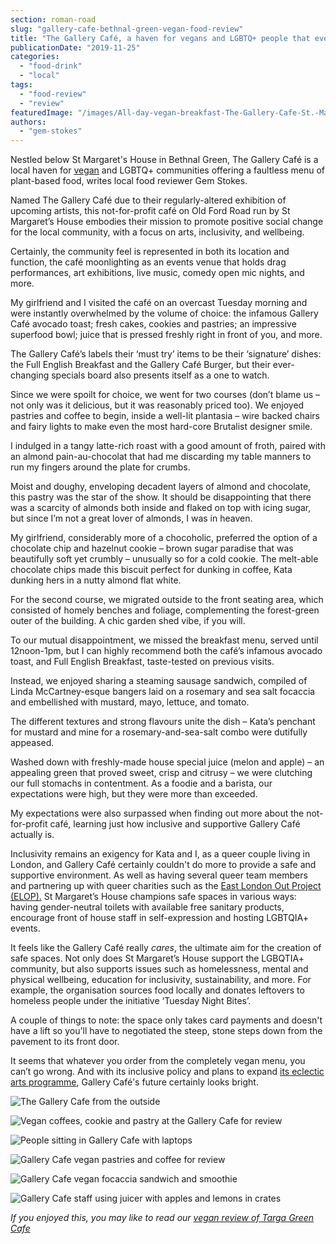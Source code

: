 ```yaml
---
section: roman-road
slug: "gallery-cafe-bethnal-green-vegan-food-review"
title: "The Gallery Café, a haven for vegans and LGBTQ+ people that everyone will love"
publicationDate: "2019-11-25"
categories: 
  - "food-drink"
  - "local"
tags: 
  - "food-review"
  - "review"
featuredImage: "/images/All-day-vegan-breakfast-The-Gallery-Cafe-St.-Margarets-House.jpg"
authors: 
  - "gem-stokes"
---
```


Nestled below St Margaret's House in Bethnal Green, The Gallery Café is a local haven for [vegan](https://romanroadlondon.com/best-local-vegan-vegetarian-cafes-shops/) and LGBTQ+ communities offering a faultless menu of plant-based food, writes local food reviewer Gem Stokes.

Named The Gallery Café due to their regularly-altered exhibition of upcoming artists, this not-for-profit café on Old Ford Road run by St Margaret’s House embodies their mission to promote positive social change for the local community, with a focus on arts, inclusivity, and wellbeing.

Certainly, the community feel is represented in both its location and function, the café moonlighting as an events venue that holds drag performances, art exhibitions, live music, comedy open mic nights, and more. 

My girlfriend and I visited the café on an overcast Tuesday morning and were instantly overwhelmed by the volume of choice: the infamous Gallery Café avocado toast; fresh cakes, cookies and pastries; an impressive superfood bowl; juice that is pressed freshly right in front of you, and more.

The Gallery Café’s labels their ‘must try’ items to be their ‘signature’ dishes: the Full English Breakfast and the Gallery Café Burger, but their ever-changing specials board also presents itself as a one to watch.

Since we were spoilt for choice, we went for two courses (don’t blame us – not only was it delicious, but it was reasonably priced too). We enjoyed pastries and coffee to begin, inside a well-lit plantasia – wire backed chairs and fairy lights to make even the most hard-core Brutalist designer smile.

I indulged in a tangy latte-rich roast with a good amount of froth, paired with an almond pain-au-chocolat that had me discarding my table manners to run my fingers around the plate for crumbs.

Moist and doughy, enveloping decadent layers of almond and chocolate, this pastry was the star of the show. It should be disappointing that there was a scarcity of almonds both inside and flaked on top with icing sugar, but since I’m not a great lover of almonds, I was in heaven.

My girlfriend, considerably more of a chocoholic, preferred the option of a chocolate chip and hazelnut cookie – brown sugar paradise that was beautifully soft yet crumbly – unusually so for a cold cookie. The melt-able chocolate chips made this biscuit perfect for dunking in coffee, Kata dunking hers in a nutty almond flat white. 

For the second course, we migrated outside to the front seating area, which consisted of homely benches and foliage, complementing the forest-green outer of the building. A chic garden shed vibe, if you will.

To our mutual disappointment, we missed the breakfast menu, served until 12noon-1pm, but I can highly recommend both the café’s infamous avocado toast, and Full English Breakfast, taste-tested on previous visits.

Instead, we enjoyed sharing a steaming sausage sandwich, compiled of Linda McCartney-esque bangers laid on a rosemary and sea salt focaccia and embellished with mustard, mayo, lettuce, and tomato.

The different textures and strong flavours unite the dish – Kata’s penchant for mustard and mine for a rosemary-and-sea-salt combo were dutifully appeased.

Washed down with freshly-made house special juice (melon and apple) – an appealing green that proved sweet, crisp and citrusy – we were clutching our full stomachs in contentment. As a foodie and a barista, our expectations were high, but they were more than exceeded. 

My expectations were also surpassed when finding out more about the not-for-profit café, learning just how inclusive and supportive Gallery Café actually is.

Inclusivity remains an exigency for Kata and I, as a queer couple living in London, and Gallery Café certainly couldn't do more to provide a safe and supportive environment. As well as having several queer team members and partnering up with queer charities such as the [East London Out Project (ELOP).](https://www.elop.org/) St Margaret’s House champions safe spaces in various ways: having gender-neutral toilets with available free sanitary products, encourage front of house staff in self-expression and hosting LGBTQIA+ events.

It feels like the Gallery Café really _cares_, the ultimate aim for the creation of safe spaces. Not only does St Margaret’s House support the LGBQTIA+ community, but also supports issues such as homelessness, mental and physical wellbeing, education for inclusivity, sustainability, and more. For example, the organisation sources food locally and donates leftovers to homeless people under the initiative ‘Tuesday Night Bites’.

A couple of things to note: the space only takes card payments and doesn't have a lift so you'll have to negotiated the steep, stone steps down from the pavement to its front door.

It seems that whatever you order from the completely vegan menu, you can’t go wrong. And with its inclusive policy and plans to expand [its eclectic arts programme](https://www.stmargaretshouse.org.uk/whats-onhttps://www.stmargaretshouse.org.uk/whats-on), Gallery Café's future certainly looks bright.

![The Gallery Cafe from the outside](/images/Gallery-Cafe-Bethnal-Green-vegan-21-1024x683.jpg)

![Vegan coffees, cookie and pastry at the Gallery Cafe for review](/images/Gallery-Cafe-Bethnal-Green-vegan-3-1024x683.jpg)

![People sitting in Gallery Cafe with laptops](/images/Gallery-Cafe-Bethnal-Green-vegan-18-1024x683.jpg)

![Gallery Cafe vegan pastries and coffee for review](/images/Gallery-Cafe-Bethnal-Green-vegan-4-1024x683.jpg)

![Gallery Cafe vegan focaccia sandwich and smoothie](/images/Gallery-Cafe-Bethnal-Green-vegan-8.jpg)

![Gallery Cafe staff using juicer with apples and lemons in crates](/images/Gallery-Cafe-Bethnal-Green-vegan-14.jpg)

_If you enjoyed this, you may like to read our [vegan review of Targa Green Cafe](https://romanroadlondon.com/targa-green-cafe-vegan-review/)_
